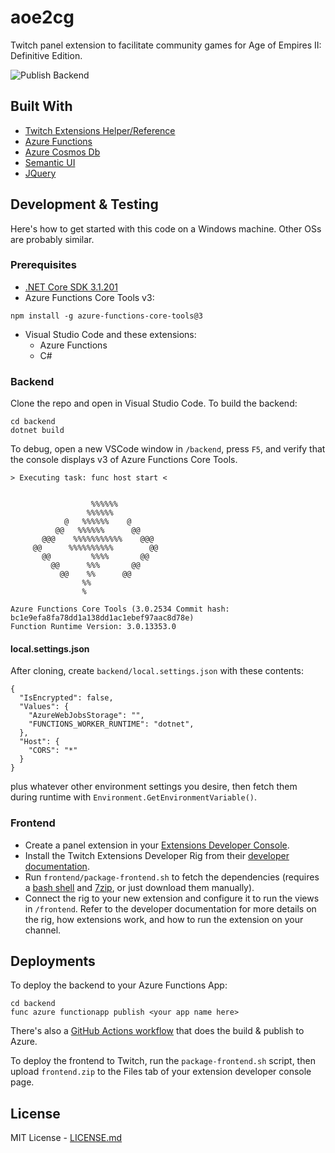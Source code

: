 # aoe2cg

Twitch panel extension to facilitate community games for Age of Empires II: Definitive Edition. 

![Publish Backend](https://github.com/lettucemode/aoe2cg/workflows/Publish%20Backend/badge.svg)

## Built With

- [Twitch Extensions Helper/Reference](https://dev.twitch.tv/docs/extensions/reference)
- [Azure Functions](https://azure.microsoft.com/en-us/services/functions/)
- [Azure Cosmos Db](https://azure.microsoft.com/en-us/services/cosmos-db/)
- [Semantic UI](https://semantic-ui.com/)
- [JQuery](https://jquery.com/)

## Development & Testing

Here's how to get started with this code on a Windows machine. Other OSs are probably similar.

### Prerequisites

- [.NET Core SDK 3.1.201](https://dotnet.microsoft.com/download/dotnet-core/3.1)
-  Azure Functions Core Tools v3:
```
npm install -g azure-functions-core-tools@3
```
- Visual Studio Code and these extensions:
  - Azure Functions
  - C#

### Backend

Clone the repo and open in Visual Studio Code. To build the backend:

```
cd backend
dotnet build
```

To debug, open a new VSCode window in `/backend`, press `F5`, and verify that the console displays v3 of Azure Functions Core Tools.

```
> Executing task: func host start <


                  %%%%%%
                 %%%%%%
            @   %%%%%%    @      
          @@   %%%%%%      @@    
       @@@    %%%%%%%%%%%    @@@ 
     @@      %%%%%%%%%%        @@
       @@         %%%%       @@
         @@      %%%       @@
           @@    %%      @@
                %%
                %

Azure Functions Core Tools (3.0.2534 Commit hash: bc1e9efa8fa78dd1a138dd1ac1ebef97aac8d78e)
Function Runtime Version: 3.0.13353.0
```

#### local.settings.json

After cloning, create `backend/local.settings.json` with these contents:

```
{
  "IsEncrypted": false,
  "Values": {
    "AzureWebJobsStorage": "",
    "FUNCTIONS_WORKER_RUNTIME": "dotnet",
  },
  "Host": {
    "CORS": "*"
  }
}
```
plus whatever other environment settings you desire, then fetch them during runtime with `Environment.GetEnvironmentVariable()`.

### Frontend

- Create a panel extension in your [Extensions Developer Console](https://dev.twitch.tv/console/extensions).
- Install the Twitch Extensions Developer Rig from their [developer documentation](https://dev.twitch.tv/docs/extensions/rig).
- Run `frontend/package-frontend.sh` to fetch the dependencies (requires a [bash shell](https://git-scm.com/) and [7zip](https://www.7-zip.org/), or just download them manually).
- Connect the rig to your new extension and configure it to run the views in `/frontend`. Refer to the developer documentation for more details on the rig, how extensions work, and how to run the extension on your channel.

## Deployments

To deploy the backend to your Azure Functions App:

```
cd backend
func azure functionapp publish <your app name here>
```

There's also a [GitHub Actions workflow](/.github/workflows/publish-backend.yml) that does the build & publish to Azure.

To deploy the frontend to Twitch, run the `package-frontend.sh` script, then upload `frontend.zip` to the Files tab of your extension developer console page.

## License

MIT License - [LICENSE.md](LICENSE.md)
